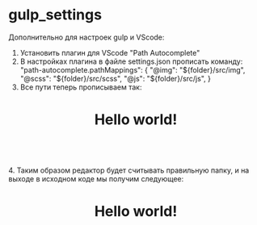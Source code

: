 # gulp_settings
Дополнительно для настроек gulp и VScode:

1. Установить плагин для VScode "Path Autocomplete"
2. В настройках плагина в файле settings.json прописать команду:
            "path-autocomplete.pathMappings": {
            "@img": "${folder}/src/img",
            "@scss": "${folder}/src/scss",
            "@js": "${folder}/src/js",
        }
3. Все пути теперь прописываем так:
<header>
    <h1>Hello world!</h1>
    <img src="@img/img1.jpg" alt="">
</header>
4. Таким образом редактор будет считывать правильную папку, и на выходе в исходном коде мы получим следующее:
<header>
    <h1>Hello world!</h1>
    <img src="img/img1.jpg" alt="">
</header>
